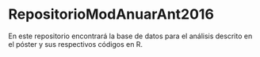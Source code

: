 # RepositorioModAnuarAnt2016
En este repositorio encontrará la base de datos para el análisis descrito en el póster y sus respectivos códigos en R.
